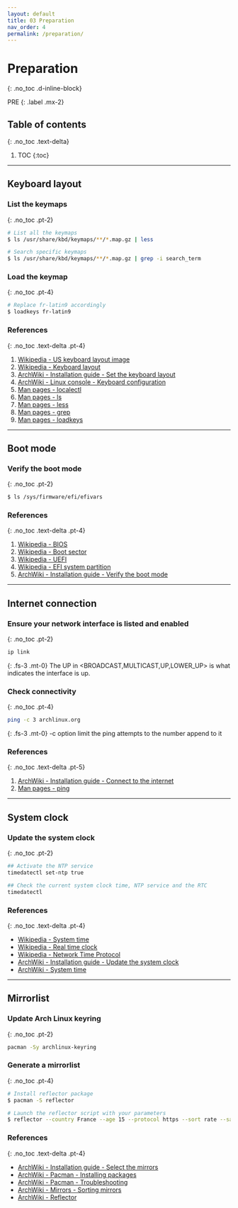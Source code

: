 ```yaml
---
layout: default
title: 03 Preparation
nav_order: 4
permalink: /preparation/
---
```


# Preparation
{: .no_toc .d-inline-block}

PRE
{: .label .mx-2}

## Table of contents
{: .no_toc .text-delta}

1. TOC
{:toc}

---

## Keyboard layout

### List the keymaps
{: .no_toc .pt-2}

```bash
# List all the keymaps
$ ls /usr/share/kbd/keymaps/**/*.map.gz | less

# Search specific keymaps
$ ls /usr/share/kbd/keymaps/**/*.map.gz | grep -i search_term
```

### Load the keymap
{: .no_toc .pt-4}

```bash
# Replace fr-latin9 accordingly
$ loadkeys fr-latin9
```

### References
{: .no_toc .text-delta .pt-4}

1. [Wikipedia - US keyboard layout image](https://en.wikipedia.org/wiki/File:KB_United_States-NoAltGr.svg)
1. [Wikipedia - Keyboard layout](https://en.wikipedia.org/wiki/Keyboard_layout)
1. [ArchWiki - Installation guide - Set the keyboard layout](https://wiki.archlinux.org/index.php/Installation_guide#Set_the_keyboard_layout)
1. [ArchWiki - Linux console - Keyboard configuration](https://wiki.archlinux.org/index.php/Linux_console/Keyboard_configuration)
1. [Man pages - localectl](https://jlk.fjfi.cvut.cz/arch/manpages/man/core/systemd/localectl.1.en)
1. [Man pages - ls](https://jlk.fjfi.cvut.cz/arch/manpages/man/core/coreutils/ls.1.en)
1. [Man pages - less](https://jlk.fjfi.cvut.cz/arch/manpages/man/core/less/less.1.en)
1. [Man pages - grep](https://jlk.fjfi.cvut.cz/arch/manpages/man/core/grep/grep.1.en)
1. [Man pages - loadkeys](https://jlk.fjfi.cvut.cz/arch/manpages/man/loadkeys.1)

---

## Boot mode

### Verify the boot mode
{: .no_toc .pt-2}

```bash
$ ls /sys/firmware/efi/efivars
```

### References
{: .no_toc .text-delta .pt-4}

1. [Wikipedia - BIOS](https://en.wikipedia.org/wiki/BIOS)
1. [Wikipedia - Boot sector](https://en.wikipedia.org/wiki/Boot_sector)
1. [Wikipedia - UEFI](https://en.wikipedia.org/wiki/Unified_Extensible_Firmware_Interface)
1. [Wikipedia - EFI system partition](https://en.wikipedia.org/wiki/EFI_system_partition)
1. [ArchWiki - Installation guide - Verify the boot mode](https://wiki.archlinux.org/index.php/Installation_guide#Verify_the_boot_mode)

---

## Internet connection

### Ensure your network interface is listed and enabled
{: .no_toc .pt-2}

```bash
ip link
```

{: .fs-3 .mt-0}
The UP in <BROADCAST,MULTICAST,UP,LOWER_UP> is what indicates the interface is up.

### Check connectivity
{: .no_toc .pt-4}

```bash
ping -c 3 archlinux.org
```

{: .fs-3 .mt-0}
-c option limit the ping attempts to the number append to it

### References
{: .no_toc .text-delta .pt-5}

1. [ArchWiki - Installation guide - Connect to the internet](https://wiki.archlinux.org/index.php/Installation_guide#Connect_to_the_internet)
1. [Man pages - ping](https://jlk.fjfi.cvut.cz/arch/manpages/man/core/iputils/ping.8.en)

---

## System clock

### Update the system clock
{: .no_toc .pt-2}

```bash
## Activate the NTP service
timedatectl set-ntp true

## Check the current system clock time, NTP service and the RTC
timedatectl
```

### References
{: .no_toc .text-delta .pt-4}

- [Wikipedia - System time](https://en.wikipedia.org/wiki/System_time)
- [Wikipedia - Real time clock](https://en.wikipedia.org/wiki/Real-time_clock)
- [Wikipedia - Network Time Protocol](https://en.wikipedia.org/wiki/Network_Time_Protocol)
- [ArchWiki - Installation guide - Update the system clock](https://wiki.archlinux.org/index.php/Installation_guide#Update_the_system_clock)
- [ArchWiki - System time](https://wiki.archlinux.org/index.php/System_time)

---

## Mirrorlist

### Update Arch Linux keyring
{: .no_toc .pt-2}

```bash
pacman -Sy archlinux-keyring
```

### Generate a mirrorlist
{: .no_toc .pt-4}

```bash
# Install reflector package
$ pacman -S reflector

# Launch the reflector script with your parameters
$ reflector --country France --age 15 --protocol https --sort rate --save /etc/pacman.d/mirrorlist
```

### References
{: .no_toc .text-delta .pt-4}

- [ArchWiki - Installation guide - Select the mirrors](https://wiki.archlinux.org/index.php/Installation_guide#Select_the_mirrors)
- [ArchWiki - Pacman - Installing packages](https://wiki.archlinux.org/index.php/Pacman#Installing_packages)
- [ArchWiki - Pacman - Troubleshooting](https://wiki.archlinux.org/index.php/Pacman#Signature_from_%22User_%3Cemail@example.org%3E%22_is_unknown_trust,_installation_failed)
- [ArchWiki - Mirrors - Sorting mirrors](https://wiki.archlinux.org/index.php/Mirrors#Sorting_mirrors)
- [ArchWiki - Reflector](https://wiki.archlinux.org/index.php/Reflector)
